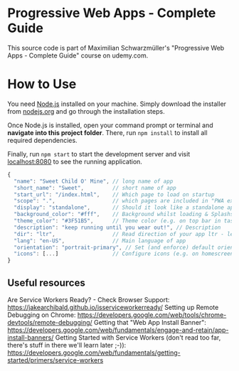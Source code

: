 # Progressive Web Apps - Complete Guide
This source code is part of Maximilian Schwarzmüller's "Progressive Web Apps - Complete Guide" course on udemy.com.

# How to Use
You need [Node.js](https://nodejs.org) installed on your machine. Simply download the installer from [nodejs.org](https://nodejs.org) and go through the installation steps.

Once Node.js is installed, open your command prompt or terminal and **navigate into this project folder**. There, run `npm install` to install all required dependencies.

Finally, run `npm start` to start the development server and visit [localhost:8080](http://localhost:8080) to see the running application.


```js
{
  "name": "Sweet Child O' Mine", // long name of app
  "short_name": "Sweet",         // short name of app
  "start_url": "/index.html",    // Which page to load on startup
  "scope": ".",                  // which pages are included in "PWA experience"
  "display": "standalone",       // Should it look like a standalone app?
  "background_color": "#fff",    // Background whilst loading & Splashscreen
  "theme_color": "#3F51B5",      // Theme color (e.g. on top bar in task switcher)
  "description": "keep running until you wear out!", // Description
  "dir": "ltr",                  // Read direction of your app ltr - left to right
  "lang": "en-US",               // Main language of app
  "orientation": "portrait-primary", // Set (and enforce) default orientation
  "icons": [...]                 // Configure icons (e.g. on homescreen)
}
```

## Useful resources

Are Service Workers Ready? - Check Browser Support: https://jakearchibald.github.io/isserviceworkerready/
Setting up Remote Debugging on Chrome: https://developers.google.com/web/tools/chrome-devtools/remote-debugging/
Getting that "Web App Install Banner": https://developers.google.com/web/fundamentals/engage-and-retain/app-install-banners/
Getting Started with Service Workers (don't read too far, there's stuff in there we'll learn later ;-)): https://developers.google.com/web/fundamentals/getting-started/primers/service-workers